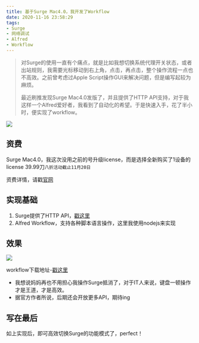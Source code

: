 ```yaml
---
title: 基于Surge Mac4.0，我开发了Workflow
date: 2020-11-16 23:58:29
tags:
- Surge
- 网络调试
- Alfred
- Workflow
---
```

> 对Surge的使用一直有个痛点，就是比如我想切换系统代理开关状态，或者出站规则，我需要光标移动到右上角，点击，再点击，整个操作流程一点也不高效。之前曾考虑过Apple Script操作GUI来解决问题，但是编写起较为麻烦。
> 
> 最近刷推发现Surge Mac4.0发版了，并且提供了HTTP API支持，对于我这样一个Alfred爱好者，我看到了自动化的希望。于是快速入手，花了半小时，便实现了workflow。

![](https://static.1991421.cn/2020/2020-11-17-000725.jpeg)

## 资费

Surge Mac4.0，我这次没用之前的号升级license，而是选择全新购买了1设备的license 39.99刀`八折活动截止11月20日`

资费详情，请戳[官网](https://nssurge.com/)

## 实现基础
1. Surge提供了HTTP API，[戳这里](https://manual.nssurge.com/others/http-api.html)
2. Alfred Workflow，支持各种脚本语言操作，这里我使用nodejs来实现

## 效果

![](https://static.1991421.cn/2020/2020-11-17-000148.gif)

workflow下载地址-[戳这里](https://github.com/alanhg/alfred-workflows/blob/master/surge/Surge.alfredworkflow)

- 我想说妈妈再也不用担心我操作Surge抵消了，对于IT人来说，键盘一顿操作才是王道，才是高效。
- 据官方作者所说，后期还会开放更多API，期待ing

## 写在最后

如上实现后，即可高效切换Surge的功能模式了，perfect！
